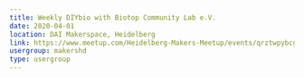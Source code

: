 ```yaml
---
title: Weekly DIYbio with Biotop Community Lab e.V.
date: 2020-04-01
location: DAI Makerspace, Heidelberg
link: https://www.meetup.com/Heidelberg-Makers-Meetup/events/qrztwpybcgbcb/
usergroup: makershd
type: usergroup
---
```

